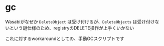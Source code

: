 # gc

Wasabiがなぜか `DeleteObject` は受け付けるが、`DeleteObjects` は受け付けないという謎仕様のため、registryのDELETE操作が上手くいかない

これに対するworkaroundとしての、手動GCスクリプトです
